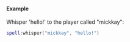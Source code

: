 #### Example
Whisper 'hello!' to the player called "mickkay":
```lua
spell:whisper("mickkay", "hello!")
```
